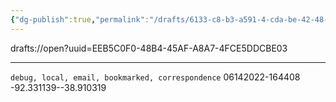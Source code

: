 ```yaml
---
{"dg-publish":true,"permalink":"/drafts/6133-c8-b3-a591-4-cda-be-42-48-bb-34921716/","dgHomeLink":true,"dgPassFrontmatter":false}
---
```


drafts://open?uuid=EEB5C0F0-48B4-45AF-A8A7-4FCE5DDCBE03


---

`debug, local, email, bookmarked, correspondence`
06142022-164408
-92.331139--38.910319